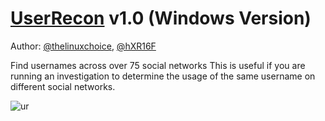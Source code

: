 # [UserRecon](https://github.com/thelinuxchoice/userrecon) v1.0 (Windows Version)

Author: [@thelinuxchoice](https://github.com/thelinuxchoice), [@hXR16F](https://github.com/hXR16F)

Find usernames across over 75 social networks
This is useful if you are running an investigation to determine the usage of the same username on different social networks.

![ur](https://user-images.githubusercontent.com/48186982/62042295-0c703300-b1fe-11e9-9734-92032bfe03e3.png)
